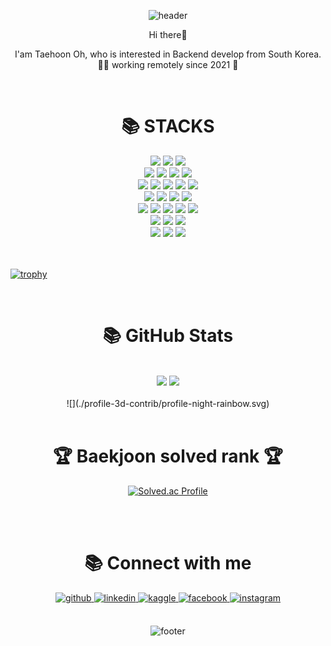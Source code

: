 <div align="center"> 
  
![header](https://capsule-render.vercel.app/api?type=waving&color=auto&height=250&section=header&text=Rosie&fontSize=70)

</div>

<!-- <img width="100%" src="https://user-images.githubusercontent.com/80378085/150538122-d0c8472f-4b8c-4544-a35c-27c398234308.gif"/> -->

<div align="center">
  
  Hi there👋

  I'am Taehoon Oh, who is interested in Backend develop from South Korea. <br/>
  👨‍💻 working remotely since 2021 🚀
  
</div>  
  

<br/>  

<div align=center><h1>📚 STACKS</h1></div>

<div align=center> 
  <img src="https://img.shields.io/badge/java-007396?style=for-the-badge&logo=java&logoColor=white"> 
  <img src="https://img.shields.io/badge/R-00599C?style=for-the-badge&logo=R&logoColor=white">
  <img src="https://img.shields.io/badge/python-3776AB?style=for-the-badge&logo=python&logoColor=white"> 
  <br>
  
  <img src="https://img.shields.io/badge/html5-E34F26?style=for-the-badge&logo=html5&logoColor=white"> 
  <img src="https://img.shields.io/badge/css-1572B6?style=for-the-badge&logo=css3&logoColor=white"> 
  <img src="https://img.shields.io/badge/javascript-F7DF1E?style=for-the-badge&logo=javascript&logoColor=black"> 
  <img src="https://img.shields.io/badge/jquery-0769AD?style=for-the-badge&logo=jquery&logoColor=white">
  <br>
  
  <img src="https://img.shields.io/badge/oracle-F80000?style=for-the-badge&logo=oracle&logoColor=white"> 
  <img src="https://img.shields.io/badge/mysql-4479A1?style=for-the-badge&logo=mysql&logoColor=white"> 
  <img src="https://img.shields.io/badge/mariaDB-003545?style=for-the-badge&logo=mariaDB&logoColor=white"> 
  <img src="https://img.shields.io/badge/mongoDB-47A248?style=for-the-badge&logo=MongoDB&logoColor=white">
  <img src="https://img.shields.io/badge/firebase-FFCA28?style=for-the-badge&logo=firebase&logoColor=white">
  <br>
  
  <img src="https://img.shields.io/badge/react-61DAFB?style=for-the-badge&logo=react&logoColor=black"> 
  <img src="https://img.shields.io/badge/vue.js-4FC08D?style=for-the-badge&logo=vue.js&logoColor=white"> 
  <img src="https://img.shields.io/badge/angular.js-DD0031?style=for-the-badge&logo=angularjs&logoColor=white">
  <img src="https://img.shields.io/badge/node.js-339933?style=for-the-badge&logo=Node.js&logoColor=white">
  <br>
  
  <img src="https://img.shields.io/badge/spring-6DB33F?style=for-the-badge&logo=spring&logoColor=white"> 
  <img src="https://img.shields.io/badge/express-000000?style=for-the-badge&logo=express&logoColor=white">
  <img src="https://img.shields.io/badge/django-092E20?style=for-the-badge&logo=django&logoColor=white">
  <img src="https://img.shields.io/badge/flask-000000?style=for-the-badge&logo=flask&logoColor=white">
<!--   <img src="https://img.shields.io/badge/flutter-02569B?style=for-the-badge&logo=flutter&logoColor=white"> -->
  <img src="https://img.shields.io/badge/bootstrap-7952B3?style=for-the-badge&logo=bootstrap&logoColor=white">
  <br>

  <img src="https://img.shields.io/badge/linux-FCC624?style=for-the-badge&logo=linux&logoColor=black"> 
  <img src="https://img.shields.io/badge/amazonaws-232F3E?style=for-the-badge&logo=amazonaws&logoColor=white"> 
  <img src="https://img.shields.io/badge/apache tomcat-F8DC75?style=for-the-badge&logo=apachetomcat&logoColor=white">
  <br>
  
  <img src="https://img.shields.io/badge/github-181717?style=for-the-badge&logo=github&logoColor=white">
  <img src="https://img.shields.io/badge/git-F05032?style=for-the-badge&logo=git&logoColor=white">
  <img src="https://img.shields.io/badge/fontawesome-339AF0?style=for-the-badge&logo=fontawesome&logoColor=white">
  <br>
</div>

<br/>

<!--<div align=center><h1>📚 Velog Post</h1></div>

<div align="center"> 
  
  [![Velog's GitHub stats](https://velog-readme-stats.vercel.app/api?name=dhxogns920&color=dark)](https://github.com/eungyeole/velog-readme-stats)
</div> -->

<br/>

<!-- 배경화면 트로피 설정 -->
[![trophy](https://github-profile-trophy.vercel.app/?username=RosieOh&theme=onedark)](https://github.com/ryo-ma/github-profile-trophy)

<br>

<div align=center><h1>📚 GitHub Stats </h1></div> 

<div align=center>
	<br>

<img src="https://github-readme-stats.vercel.app/api/top-langs/?username=RosieOh&show_icons=true&include_all_commits=true&bg_color=30,e96443,904e95&title_color=fff&text_color=fff">
<!-- <img src="https://github-readme-stats.vercel.app/api/top-langs/?username=RosieOh&layout=compact">-->
<img src="https://github-readme-stats.vercel.app/api?username=RosieOh&show_icons=true&include_all_commits=true&bg_color=30,e96443,904e95&title_color=fff&text_color=fff">

 <!--
![Rosie's GitHub Contributor stats](https://github-contributor-stats.vercel.app/api?username=RosieOh&show_icons=true&include_all_commits=true&bg_color=30,e96443,904e95&title_color=fff&text_color=fff")
-->

<br />
<br />
![](./profile-3d-contrib/profile-night-rainbow.svg)

<br/>
<br/>
<h1>🏆 Baekjoon solved rank 🏆</h1>
	
[![Solved.ac Profile](http://mazassumnida.wtf/api/v2/generate_badge?boj=dhxogns920)](https://solved.ac/dhxogns920)
</div>
<br>

<br>

<div align=center><h1>📚 Connect with me </h1></div>

<div align="center">
<a href="https://github.com/https://github.com/RosieOh" target="_blank">
<img src=https://img.shields.io/badge/github-%2324292e.svg?&style=for-the-badge&logo=github&logoColor=white alt=github style="margin-bottom: 5px;" />
</a>
<a href="https://linkedin.com/in/https://www.linkedin.com/in/%ED%83%9C%ED%9B%88-%EC%98%A4-823796165/" target="_blank">
<img src=https://img.shields.io/badge/linkedin-%231E77B5.svg?&style=for-the-badge&logo=linkedin&logoColor=white alt=linkedin style="margin-bottom: 5px;" />
</a>
<a href="https://www.kaggle.com/https://www.kaggle.com/taehunoh" target="_blank">
<img src=https://img.shields.io/badge/kaggle-%2344BAE8.svg?&style=for-the-badge&logo=kaggle&logoColor=white alt=kaggle style="margin-bottom: 5px;" />
</a>
<a href="https://www.facebook.com/https://www.facebook.com/sirious920/" target="_blank">
<img src=https://img.shields.io/badge/facebook-%232E87FB.svg?&style=for-the-badge&logo=facebook&logoColor=white alt=facebook style="margin-bottom: 5px;" />
</a>
<a href="https://instagram.com/https://www.instagram.com/ml_rosieoh/" target="_blank">
<img src=https://img.shields.io/badge/instagram-%23000000.svg?&style=for-the-badge&logo=instagram&logoColor=white alt=instagram style="margin-bottom: 5px;" />
</a>  
</div>  
<br/>  

  <div align="center"> 
  
  ![footer](https://capsule-render.vercel.app/api?type=waving&color=auto&height=250&section=footer&fontSize=90)
</div>
